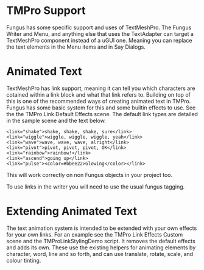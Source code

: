 # TMPro Support

Fungus has some specific support and uses of TextMeshPro. The Fungus Writer and Menu, and anything else that uses the TextAdapter can target a TextMeshPro component instead of a uGUI one. Meaning you can replace the text elements in the Menu items and in Say Dialogs.

<!-- **************************************************** -->
# Animated Text

TextMeshPro has link support, meaning it can tell you which characters are cotained within a link block and what that link refers to. Building on top of this is one of the recommended ways of creating animated text in TMPro. Fungus has some basic system for this and some builtin effects to use. See the the TMPro Link Default Effects scene. The default link types are detailed in the sample scene and the text below.
```
<link="shake">shake, shake, shake, sure</link>
<link="wiggle">wiggle, wiggle, wiggle, yeah</link>
<link="wave">wave, wave, wave, alright</link>
<link="pivot">pivot, pivot, pivot, OK</link>
<link="rainbow">rainbow!</link>
<link="ascend">going up</link>
<link="pulse"><color=#bbee22>Glowing</color></link>
```

This will work correctly on non Fungus objects in your project too.

To use links in the writer you will need to use the usual fungus tagging. 


<!-- **************************************************** -->
# Extending Animated Text

The text animation system is intended to be extended with your own effects for your own links. For an example see the TMPro Link Effects Custom scene and the TMProLinkStylingDemo script. It removes the default effects and adds its own. These use the existing helpers for animating elements by character, word, line and so forth, and can use translate, rotate, scale, and colour tinting.
